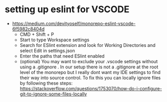 # setting up eslint for VSCODE
- https://medium.com/devityoself/monorepo-eslint-vscode-6f5982c8404d
    - CMD + Shift + P
    - Start to type Workspace settings
    - Search for ESlint extension and look for Working Directories and select Edit in settings.json
    - Enter the paths that need ESlint enabled
    - (optional) You may want to exclude your .vscode settings without using a .gitignore . In our setup there is not a .gitignore at the root level of the monorepo but I really dont want my IDE settings to find their way into source control. To fix this you can locally ignore files by following these steps: https://stackoverflow.com/questions/1753070/how-do-i-configure-git-to-ignore-some-files-locally